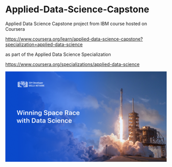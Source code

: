 # Applied-Data-Science-Capstone
Applied Data Science Capstone project from IBM course hosted on Coursera

https://www.coursera.org/learn/applied-data-science-capstone?specialization=applied-data-science

as part of the Applied Data Science Specialization

https://www.coursera.org/specializations/applied-data-science

![Winning the space race with data science](https://github.com/cspielvogel/Applied-Data-Science-Capstone/blob/master/ds_thumbnail.png)
